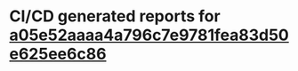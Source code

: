 # CI/CD generated reports for [a05e52aaaa4a796c7e9781fea83d50e625ee6c86](https://github.com/hydephp/develop/commit/a05e52aaaa4a796c7e9781fea83d50e625ee6c86)
